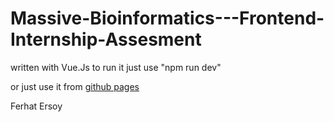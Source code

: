 # Massive-Bioinformatics---Frontend-Internship-Assesment

written with Vue.Js to run it just use "npm run dev"

or just use it from [github pages](https://rfetha.github.io/Massive-Bioinformatics---Frontend-Internship-Assesment/)

Ferhat Ersoy

